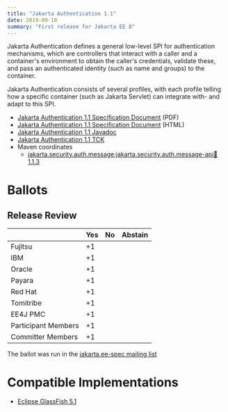 ```yaml
---
title: "Jakarta Authentication 1.1"
date: 2019-09-10
summary: "First release for Jakarta EE 8"
---
```

Jakarta Authentication defines a general low-level SPI for authentication mechanisms, which are controllers
that interact with a caller and a container's environment to obtain the caller's credentials, validate these,
and pass an authenticated identity (such as name and groups) to the container. 
        
Jakarta Authentication consists of several profiles, with each profile telling how a specific container
(such as Jakarta Servlet) can integrate with- and adapt to this SPI.

* [Jakarta Authentication 1.1 Specification Document](./authentication-spec-1.1.pdf) (PDF)
* [Jakarta Authentication 1.1 Specification Document](./authentication-spec-1.1.html) (HTML)
* [Jakarta Authentication 1.1 Javadoc](./apidocs)
* [Jakarta Authentication 1.1 TCK](https://download.eclipse.org/jakartaee/authentication/1.1/jakarta-authentication-tck-1.1.0.zip)
* Maven coordinates
  * [jakarta.security.auth.message:jakarta.security.auth.message-api:jar:1.1.3](https://search.maven.org/artifact/jakarta.security.auth.message/jakarta.security.auth.message-api/1.1.3/jar)

# Ballots

## Release Review


|                       |  Yes    | No      | Abstain  |
|-----------------------|---------|---------|----------|
|Fujitsu                |   +1    |         |          |
|IBM                    |   +1    |         |          |
|Oracle                 |   +1    |         |          |
|Payara                 |   +1    |         |          |
|Red Hat                |   +1    |         |          |
|Tomitribe              |   +1    |         |          |
|EE4J PMC               |   +1    |         |          |
|Participant Members    |   +1    |         |          |
|Committer Members      |   +1    |         |          |

The ballot was run in the [jakarta.ee-spec mailing list](https://www.eclipse.org/lists/jakarta.ee-spec/msg00504.html)


# Compatible Implementations

* [Eclipse GlassFish 5.1](https://eclipse-ee4j.github.io/glassfish)